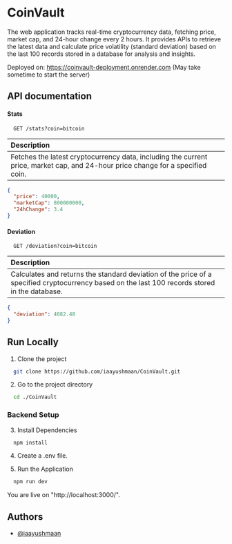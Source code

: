 # CoinVault

The web application tracks real-time cryptocurrency data, fetching price, market cap, and 24-hour change every 2 hours. It provides APIs to retrieve the latest data and calculate price volatility (standard deviation) based on the last 100 records stored in a database for analysis and insights.

Deployed on: https://coinvault-deployment.onrender.com (May take sometime to start the server)



##  API documentation

#### Stats



```http
  GET /stats?coin=bitcoin

```

| Description                |
 | :------------------------- |
 | Fetches the latest cryptocurrency data, including the current price, market cap, and 24-hour price change for a specified coin. |

```json
{
  "price": 40000,
  "marketCap": 800000000,
  "24hChange": 3.4
}
```
#### Deviation

```http
  GET /deviation?coin=bitcoin

```
| Description                |
 | :------------------------- |
 | Calculates and returns the standard deviation of the price of a specified cryptocurrency based on the last 100 records stored in the database. |

```json
{
  "deviation": 4082.48
}
```



## Run Locally

1. Clone the project

```bash
  git clone https://github.com/iaayushmaan/CoinVault.git
```

2. Go to the project directory

```bash
  cd ./CoinVault
```
### Backend Setup

3. Install Dependencies
```bash
  npm install
```
4. Create a .env file.

5. Run the Application

```bash
  npm run dev
```
You are live on "http://localhost:3000/".


## Authors

- [@iaayushmaan](https://www.github.com/iaayushmaan)

